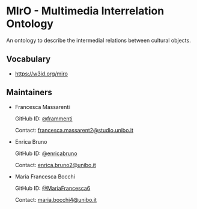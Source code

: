 MIrO - Multimedia Interrelation Ontology
=======

An ontology to describe the intermedial relations between cultural objects.

## Vocabulary

* <https://w3id.org/miro>

## Maintainers

* Francesca Massarenti

    GitHub ID: [@frammenti](https://github.com/frammenti)

    Contact: <francesca.massarent2@studio.unibo.it>

* Enrica Bruno

    GitHub ID: [@enricabruno](https://github.com/enricabruno)

    Contact: <enrica.bruno2@unibo.it>

* Maria Francesca Bocchi

    GitHub ID: [@MariaFrancesca6](https://github.com/MariaFrancesca6)

    Contact: <maria.bocchi4@unibo.it>
